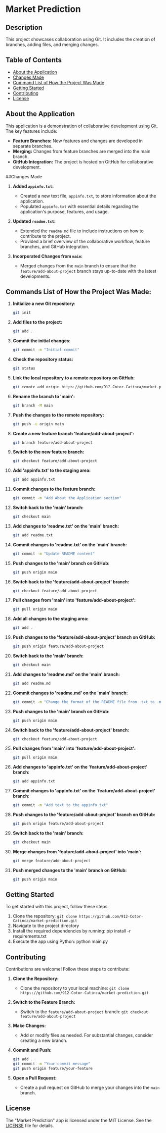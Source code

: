 
# Market Prediction

## Description
This project showcases collaboration using Git. It includes the creation of branches, adding files, and merging changes.

## Table of Contents
- [About the Application](#about-the-application)
- [Changes Made](#changes-made)
- [Command List of How the Project Was Made](#commands-list-of-how-the-project-was-made)
- [Getting Started](#getting-started)
- [Contributing](#contributing)
- [License](#license)

## About the Application

This application is a demonstration of collaborative development using Git. The key features include:

- **Feature Branches:** New features and changes are developed in separate branches.
- **Merging:** Changes from feature branches are merged into the main branch.
- **GitHub Integration:** The project is hosted on GitHub for collaborative development.


##Changes Made

1. **Added `appinfo.txt`:**
   - Created a new text file, `appinfo.txt`, to store information about the application.
   - Populated `appinfo.txt` with essential details regarding the application's purpose, features, and usage.

2. **Updated `readme.txt`:**
   - Extended the `readme.md` file to include instructions on how to contribute to the project.
   - Provided a brief overview of the collaborative workflow, feature branches, and GitHub integration.

3. **Incorporated Changes from `main`:**
   - Merged changes from the `main` branch to ensure that the `feature/add-about-project` branch stays up-to-date with the latest developments.

## Commands List of How the Project Was Made:
1. **Initialize a new Git repository:**
   ```bash
   git init
2. **Add files to the project:** 
   ```bash
   git add .
3. **Commit the initial changes:** 
   ```bash
   git commit -m "Initial commit"
4. **Check the repository status:** 
   ```bash
   git status
5. **Link the local repository to a remote repository on GitHub:** 
   ```bash
   git remote add origin https://github.com/912-Cotor-Catinca/market-prediction.git
6. **Rename the branch to 'main':** 
   ```bash
   git branch -M main
7. **Push the changes to the remote repository:** 
   ```bash
   git push -u origin main
8. **Create a new feature branch 'feature/add-about-project':** 
   ```bash
   git branch feature/add-about-project
9. **Switch to the new feature branch:** 
   ```bash
   git checkout feature/add-about-project
10. **Add 'appinfo.txt' to the staging area:** 
    ```bash
    git add appinfo.txt
11. **Commit changes to the feature branch:** 
    ```bash
    git commit -m "Add About the Application section"
12. **Switch back to the 'main' branch:** 
    ```bash
    git checkout main
13. **Add changes to 'readme.txt' on the 'main' branch:**
    ```bash
    git add readme.txt
14. **Commit changes to 'readme.txt' on the 'main' branch:** 
    ```bash
    git commit -m "Update README content"
15. **Push changes to the 'main' branch on GitHub:** 
    ```bash
    git push origin main
16. **Switch back to the 'feature/add-about-project' branch:** 
    ```bash
    git checkout feature/add-about-project
17. **Pull changes from 'main' into 'feature/add-about-project':** 
    ```bash
    git pull origin main
18. **Add all changes to the staging area:** 
    ```bash
    git add .
19. **Push changes to the 'feature/add-about-project' branch on GitHub:** 
    ```bash
    git push origin feature/add-about-project
20. **Switch back to the 'main' branch:** 
    ```bash
    git checkout main
21. **Add changes to 'readme.md' on the 'main' branch:** 
    ```bash
    git add readme.md
22. **Commit changes to 'readme.md' on the 'main' branch:** 
    ```bash
    git commit -m "Change the format of the README file from .txt to .md"
23. **Push changes to the 'main' branch on GitHub:** 
    ```bash
    git push origin main
24. **Switch back to the 'feature/add-about-project' branch:** 
    ```bash
    git checkout feature/add-about-project
25. **Pull changes from 'main' into 'feature/add-about-project':** 
    ```bash
    git pull origin main
26. **Add changes to 'appinfo.txt' on the 'feature/add-about-project' branch:** 
    ```bash
    git add appinfo.txt
27. **Commit changes to 'appinfo.txt' on the 'feature/add-about-project' branch:** 
    ```bash
    git commit -m "Add text to the appinfo.txt"
28. **Push changes to the 'feature/add-about-project' branch on GitHub:** 
    ```bash
    git push origin feature/add-about-project
29. **Switch back to the 'main' branch:** 
    ```bash
    git checkout main
30. **Merge changes from 'feature/add-about-project' into 'main':** 
    ```bash
    git merge feature/add-about-project
31. **Push merged changes to the 'main' branch on GitHub:** 
    ```bash
    git push origin main

## Getting Started

To get started with this project, follow these steps:

1. Clone the repository: `git clone https://github.com/912-Cotor-Catinca/market-prediction.git`
2. Navigate to the project directory
3. Install the required dependencies by running: pip install -r requirements.txt
4. Execute the app using Python: python main.py

## Contributing

Contributions are welcome! Follow these steps to contribute:

1. **Clone the Repository:**
   - Clone the repository to your local machine: `git clone https://github.com/912-Cotor-Catinca/market-prediction.git`

2. **Switch to the Feature Branch:**
   - Switch to the `feature/add-about-project` branch: `git checkout feature/add-about-project`

3. **Make Changes:**
   - Add or modify files as needed. For substantial changes, consider creating a new branch.

4. **Commit and Push**:
   ```bash
   git add .
   git commit -m "Your commit message"
   git push origin feature/your-feature
   
5. **Open a Pull Request:**
   - Create a pull request on GitHub to merge your changes into the `main` branch.


## License
The "Market Prediction" app is licensed under the MIT License. See the [LICENSE](link-to-license-file) file for details.
